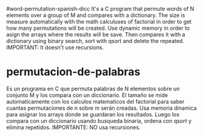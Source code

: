 #word-permutation-spanish-dicc
It's a C program that permute words of N elements over a group of M and compares with a dictionary.
The size is measure automatically with the math calculuses of factorial  in order to get how many permutations will be created.
Use dynamic memory in order to asign the arrays where the results will be save. Then compares it with a dictionary using binary search, sort with qsort and delete the repeated. IMPORTANT: It doesn't use recursions.

# permutacion-de-palabras
Es un programa en C que permuta palabras de N elementos sobre un conjunto M y los compara con un diccionario.
El tamaño se mide automaticamente con los calculos matematicos del factorial para saber cuantas permutaciones de n sobre m serán creadas. Usa memoria dinamica para asignar los arrays donde se guardaran los resultados. Luego los compara con un diccionario usando busqueda binaria, ordena con qsort y elimina repetidos. IMPORTANTE: NO usa recursiones.
